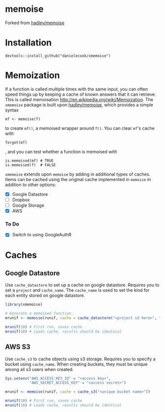 # memoise 

Forked from [hadley/memoise](https://github.com/hadley/memoise)

# Installation

```
devtools::install_github("danielecook/xmemoise")
```

# Memoization

If a function is called multiple times with the same input, you can
often speed things up by keeping a cache of known answers that it can
retrieve. This is called memoisation <http://en.wikipedia.org/wiki/Memoization>.
The `xmemoise` package is built upon [hadley/memoise](https://github.com/hadley/memoise), which provides a simple syntax 

    mf <- memoise(f)

to create `mf()`, a memoised wrapper around `f()`. You can clear `mf`'s
cache with 

    forget(mf)

, and you can test whether a function is memoised with

    is.memoised(mf) # TRUE
    is.memoised(f)  # FALSE


`xmemoise` extends upon `memoise` by adding in additional types of caches. Items can be cached using the original cache implemented in `memoise` in addition to other options:

* [x] Google Datastore
* [ ] Dropbox
* [ ] Google Storage
* [X] AWS

### To Do

* [x] Switch to using GoogleAuthR


# Caches

## Google Datastore

Use `cache_datastore` to set up a cache on google datastore. Requires you to set a `project` and `cache_name`. The `cache_name` 
is used to set the kind for each entity stored on google datastore.

```r
library(xmemoise)

# Generate a memoised function.
mrunif <- memoise(runif, cache = cache_datastore("<project id here>", "rcache"))

mrunif(10) # First run, saves cache
mrunif(10) # Loads cache, results should be identical
```

## AWS S3

Use `cache_s3` to cache objects using s3 storage. Requires you to specify a bucket using `cache_name`. When creating buckets, they must be unique among all s3 users when created.

```r
Sys.setenv("AWS_ACCESS_KEY_ID" = "<access key>",
           "AWS_SECRET_ACCESS_KEY" = "<access secret>")

mrunif <- memoise(runif, cache = cache_s3("<unique bucket name>"))

mrunif(10) # First run, saves cache
mrunif(10) # Loads cache, results should be identical

```

